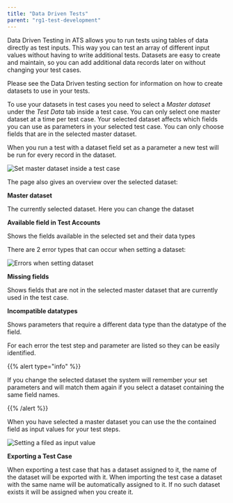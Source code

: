 ```yaml
---
title: "Data Driven Tests"
parent: "rg1-test-development"
---
```


Data Driven Testing in ATS allows you to run tests using tables of data directly as test inputs. This way you can test an array of different input values without having to write additional tests. Datasets are easy to create and maintain, so you can add additional data records later on without changing your test cases.

Please see the Data Driven testing section for information on how to create datasets to use in your tests.

To use your datasets in test cases you need to select a _Master dataset_ under the _Test Data_ tab inside a test case. You can only select one master dataset at a time per test case. Your selected dataset affects which fields you can use as parameters in your selected test case. You can only choose fields that are in the selected master dataset.

When you run a test with a dataset field set as a parameter a new test will be run for every record in the dataset.

![Set master dataset inside a test case](attachments/rg1-data-driven-tests/21168190.png)

The page also gives an overview over the selected dataset:

**Master dataset**

The currently selected dataset. Here you can change the dataset

**Available field in Test Accounts**

Shows the fields available in the selected set and their data types

There are 2 error types that can occur when setting a dataset:

![Errors when setting dataset](attachments/rg1-data-driven-tests/21168191.png)

**Missing fields**

Shows fields that are not in the selected master dataset that are currently used in the test case.

**Incompatible datatypes**

Shows parameters that require a different data type than the datatype of the field.

For each error the test step and parameter are listed so they can be easily identified.

{{% alert type="info" %}}

If you change the selected dataset the system will remember your set parameters and will match them again if you select a dataset containing the same field names.

{{% /alert %}}

When you have selected a master dataset you can use the the contained field as input values for your test steps.

![Setting a filed as input value](attachments/rg1-data-driven-tests/21168192.png)

**Exporting a Test Case**

When exporting a test case that has a dataset assigned to it, the name of the dataset will be exported with it. When importing the test case a dataset with the same name will be automatically assigned to it. If no such dataset exists it will be assigned when you create it.
